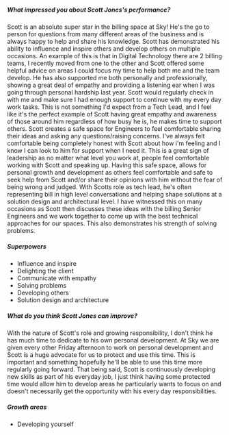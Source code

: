 ##### What impressed you about Scott Jones's performance?

Scott is an absolute super star in the billing space at Sky! He's the go to person for questions from many different areas of the business and is always happy to help and share his knowledge. Scott has demonstrated his ability to influence and inspire others and develop others on multiple occasions. An example of this is that in Digital Technology there are 2 billing teams, I recently moved from one to the other and Scott offered some helpful advice on areas I could focus my time to help both me and the team develop. He has also supported me both personally and professionally, showing a great deal of empathy and providing a listening ear when I was going through personal hardship last year. Scott would regularly check in with me and make sure I had enough support to continue with my every day work tasks. This is not something I'd expect from a Tech Lead, and I feel like it's the perfect example of Scott having great empathy and awareness of those around him regardless of how busy he is, he makes time to support others. Scott creates a safe space for Engineers to feel comfortable sharing their ideas and asking any questions/raising concerns. I've always felt comfortable being completely honest with Scott about how i'm feeling and I know I can look to him for support when I need it. This is a great sign of leadership as no matter what level you work at, people feel comfortable working with Scott and speaking up. Having this safe space, allows for personal growth and development as others feel comfortable and safe to seek help from Scott and/or share their opinions with him without the fear of being wrong and judged. With Scotts role as tech lead, he's often representing bill in high level conversations and helping shape solutions at a solution design and architectural level. I have witnessed this on many occasions as Scott then discusses these ideas with the billing Senior Engineers and we work together to come up with the best technical approaches for our spaces. This also demonstrates his strength of solving problems.

##### Superpowers

- Influence and inspire
- Delighting the client
- Communicate with empathy
- Solving problems
- Developing others
- Solution design and architecture

##### What do you think Scott Jones can improve?

With the nature of Scott's role and growing responsibility, I don't think he has much time to dedicate to his own personal development. At Sky we are given every other Friday afternoon to work on personal development and Scott is a huge advocate for us to protect and use this time. This is important and something hopefully he'll be able to use this time more regularly going forward. That being said, Scott is continuously developing new skills as part of his everyday job, I just think having some protected time would allow him to develop areas he particularly wants to focus on and doesn't necessarily get the opportunity with his every day responsibilities.

##### Growth areas

- Developing yourself
